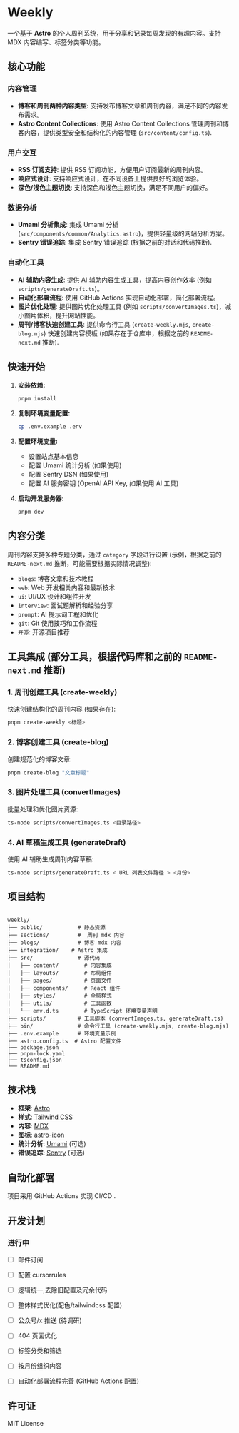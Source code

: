 # Weekly

一个基于 **Astro** 的个人周刊系统，用于分享和记录每周发现的有趣内容。支持 MDX 内容编写、标签分类等功能。

## 核心功能

### 内容管理

-   **博客和周刊两种内容类型**: 支持发布博客文章和周刊内容，满足不同的内容发布需求。
-   **Astro Content Collections**: 使用 Astro Content Collections 管理周刊和博客内容，提供类型安全和结构化的内容管理 (`src/content/config.ts`).

### 用户交互

-   **RSS 订阅支持**: 提供 RSS 订阅功能，方便用户订阅最新的周刊内容。
-   **响应式设计**: 支持响应式设计，在不同设备上提供良好的浏览体验。
-   **深色/浅色主题切换**: 支持深色和浅色主题切换，满足不同用户的偏好。

### 数据分析

-   **Umami 分析集成**: 集成 Umami 分析 (`src/components/common/Analytics.astro`)，提供轻量级的网站分析方案。
-   **Sentry 错误追踪**: 集成 Sentry 错误追踪 (根据之前的对话和代码推断).

### 自动化工具

-   **AI 辅助内容生成**: 提供 AI 辅助内容生成工具，提高内容创作效率 (例如 `scripts/generateDraft.ts`)。
-   **自动化部署流程**: 使用 GitHub Actions 实现自动化部署，简化部署流程。
-   **图片优化处理**: 提供图片优化处理工具 (例如 `scripts/convertImages.ts`)，减小图片体积，提升网站性能。
-   **周刊/博客快速创建工具**: 提供命令行工具 (`create-weekly.mjs`, `create-blog.mjs`) 快速创建内容模板 (如果存在于仓库中，根据之前的 `README-next.md` 推断).

## 快速开始

1.  **安装依赖:**

    ```bash
    pnpm install
    ```

2.  **复制环境变量配置:**

    ```bash
    cp .env.example .env
    ```

3.  **配置环境变量:**

    -   设置站点基本信息
    -   配置 Umami 统计分析 (如果使用)
    -   配置 Sentry DSN (如果使用)
    -   配置 AI 服务密钥 (OpenAI API Key, 如果使用 AI 工具)

4.  **启动开发服务器:**

    ```bash
    pnpm dev
    ```

## 内容分类

周刊内容支持多种专题分类，通过 `category` 字段进行设置 (示例，根据之前的 `README-next.md` 推断，可能需要根据实际情况调整):

-   `blogs`: 博客文章和技术教程
-   `web`: Web 开发相关内容和最新技术
-   `ui`: UI/UX 设计和组件开发
-   `interview`: 面试题解析和经验分享
-   `prompt`: AI 提示词工程和优化
-   `git`: Git 使用技巧和工作流程
-   `开源`: 开源项目推荐

## 工具集成 (部分工具，根据代码库和之前的 `README-next.md` 推断)

### 1. 周刊创建工具 (create-weekly)

快速创建结构化的周刊内容 (如果存在):

```bash
pnpm create-weekly <标题>
```

### 2. 博客创建工具 (create-blog)

创建规范化的博客文章:

```bash
pnpm create-blog "文章标题"
```

### 3. 图片处理工具 (convertImages)

批量处理和优化图片资源:

```bash
ts-node scripts/convertImages.ts <目录路径>
```

### 4. AI 草稿生成工具 (generateDraft)

使用 AI 辅助生成周刊内容草稿:

```bash
ts-node scripts/generateDraft.ts < URL 列表文件路径 > <月份>
```

## 项目结构

```

weekly/
├── public/           # 静态资源
├── sections/         #  周刊 mdx 内容
├── blogs/            # 博客 mdx 内容
├── integration/    # Astro 集成
├── src/              # 源代码
│   ├── content/        # 内容集成
│   ├── layouts/        # 布局组件
│   ├── pages/          # 页面文件
│   ├── components/     # React 组件
│   ├── styles/         # 全局样式
│   ├── utils/          # 工具函数
│   └── env.d.ts        # TypeScript 环境变量声明
├── scripts/          # 工具脚本 (convertImages.ts, generateDraft.ts)
├── bin/              # 命令行工具 (create-weekly.mjs, create-blog.mjs)
├── .env.example      # 环境变量示例
├── astro.config.ts  # Astro 配置文件
├── package.json
├── pnpm-lock.yaml
├── tsconfig.json
└── README.md
```

## 技术栈

-   **框架**: [Astro](https://astro.build/)
-   **样式**: [Tailwind CSS](https://tailwindcss.com/)
-   **内容**: [MDX](https://mdxjs.com/)
-   **图标**: [astro-icon](https://github.com/egoist/astro-icon)
-   **统计分析**: [Umami](https://umami.is/) (可选)
-   **错误追踪**: [Sentry](https://sentry.io/) (可选)

## 自动化部署

项目采用 GitHub Actions 实现 CI/CD .

## 开发计划

### 进行中

-   [ ] 邮件订阅
-   [ ] 配置 cursorrules
-   [ ] 逻辑统一,去除旧配置及冗余代码
-   [ ] 整体样式优化(配色/tailwindcss 配置)
-   [ ] 公众号/x 推送 (待调研)
-   [ ] 404 页面优化
- [ ] 标签分类和筛选
- [ ] 按月份组织内容


-   [ ] 自动化部署流程完善 (GitHub Actions 配置)

## 许可证

MIT License
